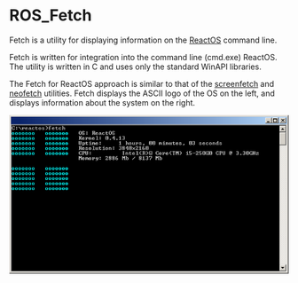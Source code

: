 # ROS_Fetch

Fetch is a utility for displaying information on the [ReactOS](https://github.com/reactos) command line. 

Fetch is written for integration into the command line (cmd.exe) ReactOS. The utility is written in C and uses only the standard WinAPI libraries.

The Fetch for ReactOS approach is similar to that of the [screenfetch](https://github.com/KittyKatt/screenFetch) and [neofetch](https://github.com/dylanaraps/neofetch) utilities. Fetch displays the ASCII logo of the OS on the left, and displays information about the system on the right.

![alt text](preview.png)
